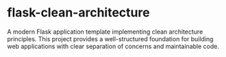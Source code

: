 # flask-clean-architecture
A modern Flask application template implementing clean architecture principles. This project provides a well-structured foundation for building web applications with clear separation of concerns and maintainable code.
